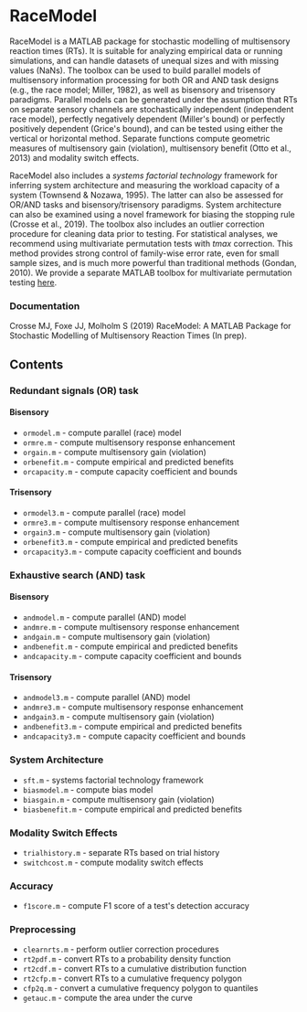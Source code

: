 # RaceModel
RaceModel is a MATLAB package for stochastic modelling of multisensory reaction times (RTs). It is suitable for analyzing empirical data or running simulations, and can handle datasets of unequal sizes and with missing values (NaNs). The toolbox can be used to build parallel models of multisensory information processing for both OR and AND task designs (e.g., the race model; Miller, 1982), as well as bisensory and trisensory paradigms. Parallel models can be generated under the assumption that RTs on separate sensory channels are stochastically independent (independent race model), perfectly negatively dependent (Miller's bound) or perfectly positively dependent (Grice's bound), and can be tested using either the vertical or horizontal method. Separate functions compute geometric measures of multisensory gain (violation), multisensory benefit (Otto et al., 2013) and modality switch effects.

RaceModel also includes a *systems factorial technology* framework for inferring system architecture and measuring the workload capacity of a system (Townsend & Nozawa, 1995). The latter can also be assessed for OR/AND tasks and bisensory/trisensory paradigms. System architecture can also be examined using a novel framework for biasing the stopping rule (Crosse et al., 2019). The toolbox also includes an outlier correction procedure for cleaning data prior to testing. For statistical analyses, we recommend using multivariate permutation tests with *tmax* correction. This method provides strong control of family-wise error rate, even for small sample sizes, and is much more powerful than traditional methods (Gondan, 2010). We provide a separate MATLAB toolbox for multivariate permutation testing [here](https://github.com/mickcrosse/PERMUTOOLS "PERMUTOOLS").

### Documentation
Crosse MJ, Foxe JJ, Molholm S (2019) RaceModel: A MATLAB Package for Stochastic Modelling of Multisensory Reaction Times (In prep).

## Contents
### Redundant signals (OR) task
#### Bisensory
* `ormodel.m` - compute parallel (race) model
* `ormre.m` - compute multisensory response enhancement
* `orgain.m` - compute multisensory gain (violation)
* `orbenefit.m` - compute empirical and predicted benefits
* `orcapacity.m` - compute capacity coefficient and bounds
 
#### Trisensory
* `ormodel3.m` - compute parallel (race) model
* `ormre3.m` - compute multisensory response enhancement
* `orgain3.m` - compute multisensory gain (violation)
* `orbenefit3.m` - compute empirical and predicted benefits
* `orcapacity3.m` - compute capacity coefficient and bounds

### Exhaustive search (AND) task
#### Bisensory
* `andmodel.m` - compute parallel (AND) model
* `andmre.m` - compute multisensory response enhancement
* `andgain.m` - compute multisensory gain (violation)
* `andbenefit.m` - compute empirical and predicted benefits
* `andcapacity.m` - compute capacity coefficient and bounds

#### Trisensory
* `andmodel3.m` - compute parallel (AND) model
* `andmre3.m` - compute multisensory response enhancement
* `andgain3.m` - compute multisensory gain (violation)
* `andbenefit3.m` - compute empirical and predicted benefits
* `andcapacity3.m` - compute capacity coefficient and bounds

### System Architecture
* `sft.m` - systems factorial technology framework
* `biasmodel.m` - compute bias model
* `biasgain.m` - compute multisensory gain (violation)
* `biasbenefit.m` - compute empirical and predicted benefits
 
### Modality Switch Effects
* `trialhistory.m` - separate RTs based on trial history
* `switchcost.m` - compute modality switch effects

### Accuracy
* `f1score.m` - compute F1 score of a test's detection accuracy
 
### Preprocessing
* `clearnrts.m` - perform outlier correction procedures
* `rt2pdf.m` - convert RTs to a probability density function
* `rt2cdf.m` - convert RTs to a cumulative distribution function
* `rt2cfp.m` - convert RTs to a cumulative frequency polygon 
* `cfp2q.m` - convert a cumulative frequency polygon to quantiles
* `getauc.m` - compute the area under the curve
